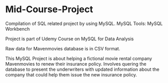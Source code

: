 # Mid-Course-Project
Compilation of SQL related project by using MySQL.
MySQL Tools: MySQL Workbench

Project is part of Udemy Course on MySQL for Data Analysis 

Raw data for Mavenmovies database is in CSV format.

This MySQL Project is about helping a fictional movie rental company Mavenmovies to renew their insurance policy. Involves quering the database to present the underwriters with updated information about the company that could help them issue the new insurance policy.
